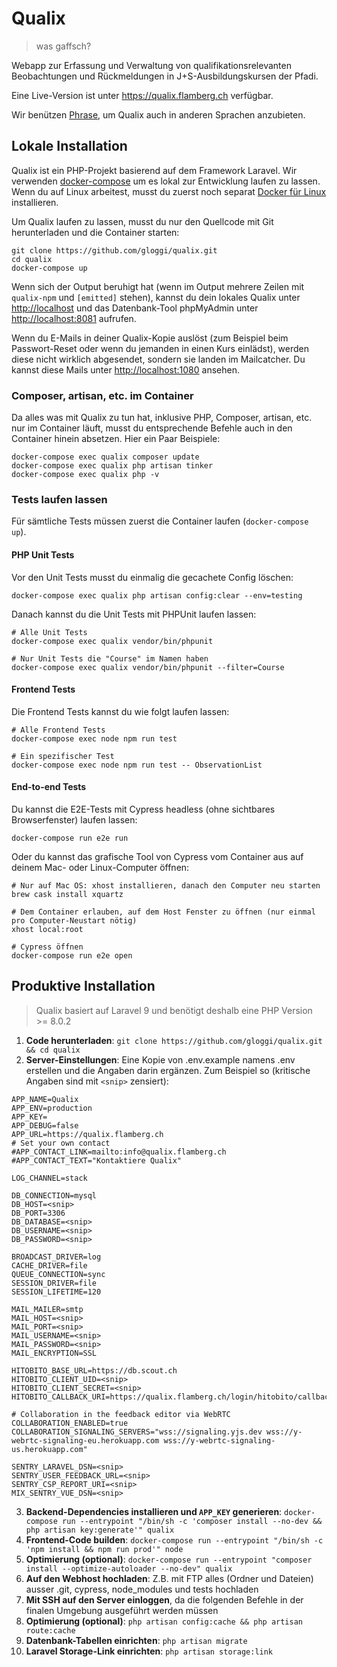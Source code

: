 # Qualix
> was gaffsch?

Webapp zur Erfassung und Verwaltung von qualifikationsrelevanten Beobachtungen und Rückmeldungen in J+S-Ausbildungskursen der Pfadi.

Eine Live-Version ist unter <https://qualix.flamberg.ch> verfügbar.

Wir benützen [Phrase](https://phrase.com), um Qualix auch in anderen Sprachen anzubieten.

## Lokale Installation

Qualix ist ein PHP-Projekt basierend auf dem Framework Laravel. Wir verwenden [docker-compose](https://docs.docker.com/compose/install/) um es lokal zur Entwicklung laufen zu lassen. Wenn du auf Linux arbeitest, musst du zuerst noch separat [Docker für Linux](https://docs.docker.com/install/#server) installieren.

Um Qualix laufen zu lassen, musst du nur den Quellcode mit Git herunterladen und die Container starten:
```
git clone https://github.com/gloggi/qualix.git
cd qualix
docker-compose up
```

Wenn sich der Output beruhigt hat (wenn im Output mehrere Zeilen mit `qualix-npm` und `[emitted]` stehen), kannst du dein lokales Qualix unter <http://localhost> und das Datenbank-Tool phpMyAdmin unter <http://localhost:8081> aufrufen.

Wenn du E-Mails in deiner Qualix-Kopie auslöst (zum Beispiel beim Passwort-Reset oder wenn du jemanden in einen Kurs einlädst), werden diese nicht wirklich abgesendet, sondern sie landen im Mailcatcher. Du kannst diese Mails unter <http://localhost:1080> ansehen.

### Composer, artisan, etc. im Container

Da alles was mit Qualix zu tun hat, inklusive PHP, Composer, artisan, etc. nur im Container läuft, musst du entsprechende Befehle auch in den Container hinein absetzen. Hier ein Paar Beispiele:

```
docker-compose exec qualix composer update
docker-compose exec qualix php artisan tinker
docker-compose exec qualix php -v
```

### Tests laufen lassen

Für sämtliche Tests müssen zuerst die Container laufen (`docker-compose up`).

#### PHP Unit Tests

Vor den Unit Tests musst du einmalig die gecachete Config löschen:
```
docker-compose exec qualix php artisan config:clear --env=testing
```

Danach kannst du die Unit Tests mit PHPUnit laufen lassen:
```
# Alle Unit Tests
docker-compose exec qualix vendor/bin/phpunit

# Nur Unit Tests die "Course" im Namen haben
docker-compose exec qualix vendor/bin/phpunit --filter=Course
```

#### Frontend Tests

Die Frontend Tests kannst du wie folgt laufen lassen:
```
# Alle Frontend Tests
docker-compose exec node npm run test

# Ein spezifischer Test
docker-compose exec node npm run test -- ObservationList
```

#### End-to-end Tests

Du kannst die E2E-Tests mit Cypress headless (ohne sichtbares Browserfenster) laufen lassen:
```
docker-compose run e2e run
```

Oder du kannst das grafische Tool von Cypress vom Container aus auf deinem Mac- oder Linux-Computer öffnen:
```
# Nur auf Mac OS: xhost installieren, danach den Computer neu starten
brew cask install xquartz

# Dem Container erlauben, auf dem Host Fenster zu öffnen (nur einmal pro Computer-Neustart nötig)
xhost local:root

# Cypress öffnen
docker-compose run e2e open
```

## Produktive Installation

> Qualix basiert auf Laravel 9 und benötigt deshalb eine PHP Version >= 8.0.2

1. **Code herunterladen**: `git clone https://github.com/gloggi/qualix.git && cd qualix`
2. **Server-Einstellungen**: Eine Kopie von .env.example namens .env erstellen und die Angaben darin ergänzen. Zum Beispiel so (kritische Angaben sind mit `<snip>` zensiert):
```
APP_NAME=Qualix
APP_ENV=production
APP_KEY=
APP_DEBUG=false
APP_URL=https://qualix.flamberg.ch
# Set your own contact
#APP_CONTACT_LINK=mailto:info@qualix.flamberg.ch
#APP_CONTACT_TEXT="Kontaktiere Qualix"

LOG_CHANNEL=stack

DB_CONNECTION=mysql
DB_HOST=<snip>
DB_PORT=3306
DB_DATABASE=<snip>
DB_USERNAME=<snip>
DB_PASSWORD=<snip>

BROADCAST_DRIVER=log
CACHE_DRIVER=file
QUEUE_CONNECTION=sync
SESSION_DRIVER=file
SESSION_LIFETIME=120

MAIL_MAILER=smtp
MAIL_HOST=<snip>
MAIL_PORT=<snip>
MAIL_USERNAME=<snip>
MAIL_PASSWORD=<snip>
MAIL_ENCRYPTION=SSL

HITOBITO_BASE_URL=https://db.scout.ch
HITOBITO_CLIENT_UID=<snip>
HITOBITO_CLIENT_SECRET=<snip>
HITOBITO_CALLBACK_URI=https://qualix.flamberg.ch/login/hitobito/callback

# Collaboration in the feedback editor via WebRTC
COLLABORATION_ENABLED=true
COLLABORATION_SIGNALING_SERVERS="wss://signaling.yjs.dev wss://y-webrtc-signaling-eu.herokuapp.com wss://y-webrtc-signaling-us.herokuapp.com"

SENTRY_LARAVEL_DSN=<snip>
SENTRY_USER_FEEDBACK_URL=<snip>
SENTRY_CSP_REPORT_URI=<snip>
MIX_SENTRY_VUE_DSN=<snip>
```
3. **Backend-Dependencies installieren und `APP_KEY` generieren**: `docker-compose run --entrypoint "/bin/sh -c 'composer install --no-dev && php artisan key:generate'" qualix`
4. **Frontend-Code builden**: `docker-compose run --entrypoint "/bin/sh -c 'npm install && npm run prod'" node`
5. **Optimierung (optional)**: `docker-compose run --entrypoint "composer install --optimize-autoloader --no-dev" qualix`
6. **Auf den Webhost hochladen**: Z.B. mit FTP alles (Ordner und Dateien) ausser .git, cypress, node_modules und tests hochladen
7. **Mit SSH auf den Server einloggen**, da die folgenden Befehle in der finalen Umgebung ausgeführt werden müssen
8. **Optimierung (optional)**: `php artisan config:cache && php artisan route:cache`
9. **Datenbank-Tabellen einrichten**: `php artisan migrate`
10. **Laravel Storage-Link einrichten**: `php artisan storage:link`
